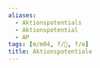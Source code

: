 ```yaml
---
aliases:
  - Aktionspotentials
  - Aktionspotential
  - AP
tags: [m/m04, f/🧠, f/⚙️]
title: Aktionspotentiale
---
```

